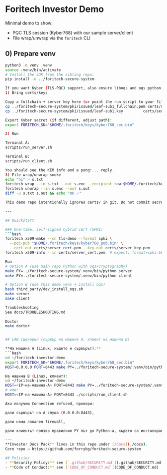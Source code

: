 # Foritech Investor Demo

Minimal demo to show:
- PQC TLS session (Kyber768) with our sample server/client
- File wrap/unwrap via the `foritech` CLI

## 0) Prepare venv

```bash
python3 -m venv .venv
source .venv/bin/activate
# Install the SDK from the sibling repo:
pip install -e ../foritech-secure-system

If you want Kyber (TLS-PQC) support, also ensure liboqs and oqs python are installed as per the main repo’s scripts/dev_install_oqs.sh.
1) Bring certs/keys

Copy a fullchain + server key here (or point the run script to your files):
cp ../foritech-secure-system/pki/issued/leaf-sub1_fullchain.pem certs/server_cert.pem
cp ../foritech-secure-system/pki/issued/leaf-sub1.key         certs/server_key.pem

Export Kyber secret (if different, adjust path):
export FORITECH_SK="$HOME/.foritech/keys/kyber768_sec.bin"

2) Run

Terminal A:
scripts/run_server.sh

Terminal B:
scripts/run_client.sh

You should see the KEM info and a pong:... reply.
3) File wrap/unwrap smoke
echo "hi" > s.txt
foritech wrap --in s.txt --out s.enc --recipient raw:$HOME/.foritech/keys/kyber768_pub.bin --kid demo
foritech unwrap --in s.enc --out s.out
diff -u s.txt s.out && echo "OK ✅"

This demo repo intentionally ignores certs/ in git. Do not commit secrets.

---

## Quickstart

### One-time: self-signed hybrid cert (SPKI)
```bash
foritech x509-make --cn tls-demo --format spki \
  --pqc-pub "$HOME/.foritech/keys/kyber768_pub.bin" \
  --cert-out certs/server_cert.pem --key-out certs/server_key.pem
foritech x509-info --in certs/server_cert.pem  # expect: format=spki-b64

Run
# Option A (use main repo Python with oqs+cryptography)
make PY=../foritech-secure-system/.venv/bin/python server
make PY=../foritech-secure-system/.venv/bin/python client

# Option B (use this demo venv + install oqs)
bash third_party/dev_install_oqs.sh
make server
make client

Troubleshooting
See docs/TROUBLESHOOTING.md
.
Doctor
make doctor


## LAN сценарий (сървър на машина A, клиент на машина B)

**На машина A (Linux, където е сървърът):**
```bash
cd ~/foritech-investor-demo
export FORITECH_SK="$HOME/.foritech/keys/kyber768_sec.bin"
HOST=0.0.0.0 PORT=8443 make PY=../foritech-secure-system/.venv/bin/python server

На машина B (Linux, клиент):
cd ~/foritech-investor-demo
HOST=<IP-на-машина-A> PORT=8443 make PY=../foritech-secure-system/.venv/bin/python client
# или:
HOST=<IP-на-машина-A> PORT=8443 ./scripts/run_client.sh

Ако получиш Connection refused, провери:

дали сървърът на A слуша (0.0.0.0:8443),

дали няма локален firewall,

дали клиентът ползва правилния PY път до Python-а, където са инсталирани зависимостите.

---
**Investor Docs Pack** lives in this repo under [/docs](./docs).
Core repo → https://github.com/forrybg/foritech-secure-system

## Policies
- **Security Policy:** see [`.github/SECURITY.md`](.github/SECURITY.md)
- **Code of Conduct:** see [`CODE_OF_CONDUCT.md`](CODE_OF_CONDUCT.md)
